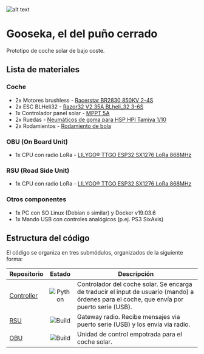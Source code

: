 ![alt text](https://66.media.tumblr.com/a73649e201017207355dc937401faa7b/tumblr_niqa2eefpw1tu022ro6_500.png "Gooseka")

# Gooseka, el del puño cerrado
Prototipo de coche solar de bajo coste.

## Lista de materiales
### Coche
* 2x Motores brushless - [Racerstar BR2830 850KV 2-4S](https://www.banggood.com/es/Racerstar-BR2830-850KV-2-4S-Brushless-Motor-For-RC-Airplane-p-1128160.html?rmmds=detail-left-hotproducts__5&cur_warehouse=CN)
* 2x ESC BLHeli32 - [Razor32 V2 35A BLheli_32 3-6S](https://www.banggood.com/es/Razor32-V2-35A-BLheli_32-3-6S-DShot1200-ESC-w-RGB-LED-Current-Sensor-Bidirectional-for-RC-Drone-p-1398234.html?rmmds=search&cur_warehouse=CN)
* 1x Controlador panel solar - [MPPT 5A](https://www.banggood.com/es/MPPT-5A-Solar-Panel-Regulator-Controller-Battery-Charging-9V-12V-24V-Automatic-Switch-p-1307801.html?rmmds=search&cur_warehouse=CN) 
* 2x Ruedas - [Neumáticos de goma para HSP HPI Tamiya 1/10](https://www.banggood.com/es/4PCS-12mm-Hub-Wheel-Rims-Rubber-Tires-for-HSP-HPI-Tamiya-1-10-On-road-Drift-Rc-Car-Parts-p-1378475.html?rmmds=search&cur_warehouse=CN)
* 2x Rodamientos - [Rodamiento de bola](https://banggood.com/es/58-Inch-Transfer-Bearing-Unit-Conveyor-Roller-Wheel-Mounted-Ball-Bearing-p-1011925.html?akmClientCountry=ES&rmmds=detail-bottom-alsolike)

### OBU (On Board Unit)
* 1x CPU con radio LoRa - [LILYGO® TTGO ESP32 SX1276 LoRa 868MHz](https://www.banggood.com/es/LILYGO-TTGO-2Pcs-ESP32-SX1276-LoRa-868MHz-bluetooth-WI-FI-Lora-Internet-Antenna-Development-Board-For-Arduino-p-1295045.html?rmmds=search&cur_warehouse=CN)

### RSU (Road Side Unit)
* 1x CPU con radio LoRa - [LILYGO® TTGO ESP32 SX1276 LoRa 868MHz](https://www.banggood.com/es/LILYGO-TTGO-2Pcs-ESP32-SX1276-LoRa-868MHz-bluetooth-WI-FI-Lora-Internet-Antenna-Development-Board-For-Arduino-p-1295045.html?rmmds=search&cur_warehouse=CN)

### Otros componentes
* 1x PC con SO Linux (Debian o similar) y Docker v19.03.6
* 1x Mando USB con controles analógicos (p.ej. PS3 SixAxis)

## Estructura del código
El código se organiza en tres submódulos, organizados de la siguiente forma:

| Repositorio | Estado | Descripción |
|-------------|:------:|-------------|
| [Controller](https://github.com/dchaves/gooseka-controller) | ![Python](https://github.com/dchaves/gooseka-controller/workflows/Python%20application/badge.svg?branch=master) | Controlador del coche solar. Se encarga de traducir el input de usuario (mando) a órdenes para el coche, que envía por puerto serie (USB). |
| [RSU](https://github.com/dchaves/gooseka-rsu) | ![Build](https://github.com/dchaves/gooseka-rsu/workflows/Build/badge.svg?branch=master) | Gateway radio. Recibe mensajes via puerto serie (USB) y los envía via radio. |
| [OBU](https://github.com/dchaves/gooseka-obu) | ![Build](https://github.com/dchaves/gooseka-obu/workflows/Build/badge.svg?branch=master) | Unidad de control empotrada para el coche solar. |